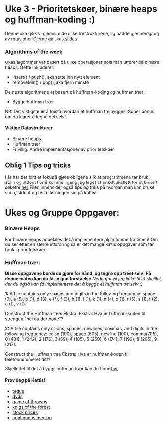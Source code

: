 # Uke 3 - Prioritetskøer, binære heaps og huffman-koding :)

Denne uka gikk vi gjennom de ulike trestrukturene, og hadde gjennomgang av rotasjoner Gjerne gå ukas [slides](https://github.com/amaduswaray/IN2010-Gruppe-5/blob/main/Uke%2003/IN2010%20Uke%203.pdf)

### Algorithms of the week
Ukas algoritmer var basert på ulike operasjoner som man utfører på binære heaps. Dette inkluderer:
* insert() / push(), aka sette inn nytt element
* removeMin() / pop(), aka fjern minste

De neste algoritmene er basert på huffman-koding og huffman trær:
* Bygge huffman trær

NB: Det viktigste er å forstå hvordan et huffman tre bygges. Super bonus om du klarer å tegne det selv!
 

#### Viktige Datastrukturer
* Binære heaps
* Huffman trær
* Frivillig: Andre implementasjoner av prioritetskøer



## Oblig 1 Tips og tricks
I år har det blitt et fokus å gjøre obligene slik at programmene tar bruk i stdin og stdout
For å komme i gang jeg laget et enkelt skellett for et binært søketre [her](https://github.com/amaduswaray/IN2010-Gruppe-5/blob/main/Uke%2002/Kode/bs_skellet.py)
Filen inneholder også tips og triks på hvordan man kan bruke stdin, stdout og teste løsningen sin på kattis!


# Ukes og Gruppe Oppgaver:


### Binære Heaps

For binære heaps anbefales det å implementere algoritmene fra timen! Om du ser etter en større utfordring så er det mange kattis oppgaver som tar bruk i prioritetskøer!


### Huffman trær:

**Disse oppgavene burde du gjøre for hånd, og tegne opp treet selv! På denne måten kan du få en god forståelse**
*Nedenfor vil jeg linke til et skejllet der du også kan få implementere det å bygge et huffman tre selv :)*

**1:**
A file contains only spaces and digits in the following frequency: space (9), a (5), b (1), d (3), e (7), f (3), h (1), i (1), k (1), n (4), o (1), r (5), s (1), t (2), u (1), v (1).

Construct the Huffman tree:
Ekstra: Ekstra: Hva er huffman-koden til strengen "hei du der borte"?


**2:**
A file contains only colons, spaces, newlines, commas, and digits in the following frequency: colon (100), space (605), newline (100), comma(705), 0 (431), 1 (242), 2 (176), 3 (59), 4 (185), 5 (250), 6 (174), 7 (199), 8 (205), 9 (217).

Construct the Huffman tree
Ekstra: Hva er huffman-koden til telefonnummeret ditt?

Skjellettet til det å bygge huffman trær kan du finne [her](https://github.com/amaduswaray/IN2010_h2021/blob/main/uke3/kode/huffman.py)


#### Prøv deg på Kattis!
* [teque](https://open.kattis.com/problems/teque)
* [dvds](https://open.kattis.com/problems/dvds)
* [game of throwns](https://open.kattis.com/problems/throwns)
* [knigs of the forest](https://open.kattis.com/problems/knigsoftheforest)
* [stock prices](https://open.kattis.com/problems/stockprices)
* [continuous median](https://open.kattis.com/problems/continuousmedian)
